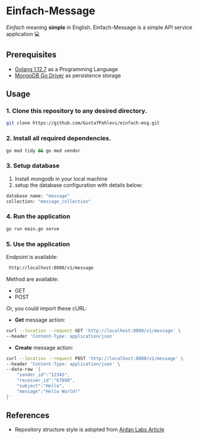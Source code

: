 # Einfach-Message
_Einfach_ meaning __simple__ in English. Einfach-Message is a simple API service application ‍💻

## Prerequisites
- [Golang 1.12.7][go] as a Programming Language
- [MongoDB Go Driver][mongodb] as persistence storage

## Usage

### 1. Clone this repository to any desired directory.
```sh
git clone https://github.com/GustafPahlevi/einfach-msg.git
```

### 2. Install all required dependencies.
```sh
go mod tidy && go mod vendor
```

### 3. Setup database
1. Install mongodb in your local machine
2. setup the database configuration with details below:
```sh
database name: "message"
collection: "message_collection"
```

### 4. Run the application
```sh
go run main.go serve
```

### 5. Use the application
Endpoint is available:
```sh
 http://localhost:8080/v1/message
```

Method are available:
- GET
- POST

Or, you could import these cURL:
- __Get__ message action: 
```sh
curl --location --request GET 'http://localhost:8080/v1/message' \
--header 'Content-Type: application/json'
```
- __Create__ message action:
```sh
curl --location --request POST 'http://localhost:8080/v1/message' \
--header 'Content-Type: application/json' \
--data-raw '{
	"sender_id":"12345",
	"receiver_id":"67890",
	"subject":"Hello",
	"message":"Hello World!"
}'
```

## References
- Repository structure style is adopted from [Ardan Labs Article](ardan)

[go]: https://golang.org/dl/ 
[mongodb]: https://github.com/mongodb/mongo-go-driver